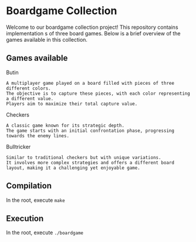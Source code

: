 Boardgame Collection
====================

Welcome to our boardgame collection project! This repository contains implementation s of three board games. Below is a brief overview of the games available in this collection.

Games available
---------------
Butin
```
A multiplayer game played on a board filled with pieces of three different colors.
The objective is to capture these pieces, with each color representing a different value.
Players aim to maximize their total capture value.
```
Checkers
```
A classic game known for its strategic depth.
The game starts with an initial confrontation phase, progressing towards the enemy lines.
```
Bulltricker
```
Similar to traditional checkers but with unique variations.
It involves more complex strategies and offers a different board layout, making it a challenging yet enjoyable game.
```

Compilation 
-----------

In the root, execute ```make```

Execution
---------

In the root, execute ```./boardgame```



